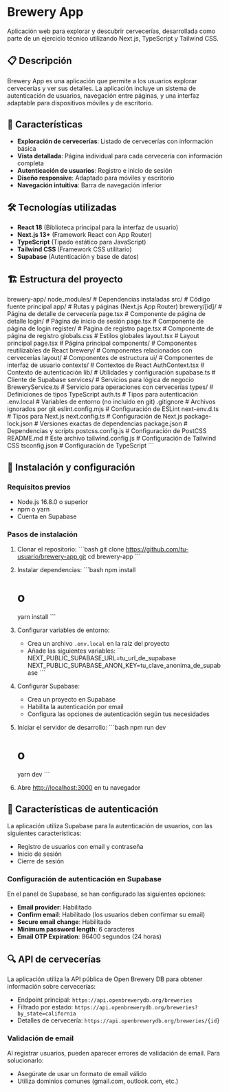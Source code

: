 # Brewery App

Aplicación web para explorar y descubrir cervecerías, desarrollada como parte de un ejercicio técnico utilizando Next.js, TypeScript y Tailwind CSS.

## 📋 Descripción

Brewery App es una aplicación que permite a los usuarios explorar cervecerías y ver sus detalles. La aplicación incluye un sistema de autenticación de usuarios, navegación entre páginas, y una interfaz adaptable para dispositivos móviles y de escritorio.

## 🚀 Características

- **Exploración de cervecerías**: Listado de cervecerías con información básica
- **Vista detallada**: Página individual para cada cervecería con información completa
- **Autenticación de usuarios**: Registro e inicio de sesión
- **Diseño responsive**: Adaptado para móviles y escritorio
- **Navegación intuitiva**: Barra de navegación inferior

## 🛠️ Tecnologías utilizadas

- **React 18** (Biblioteca principal para la interfaz de usuario)
- **Next.js 13+** (Framework React con App Router)
- **TypeScript** (Tipado estático para JavaScript)
- **Tailwind CSS** (Framework CSS utilitario)
- **Supabase** (Autenticación y base de datos)

## 🏗️ Estructura del proyecto

brewery-app/
  node_modules/           # Dependencias instaladas
  src/                    # Código fuente principal
    app/                  # Rutas y páginas (Next.js App Router)
      brewery/[id]/       # Página de detalle de cervecería
        page.tsx          # Componente de página de detalle
      login/              # Página de inicio de sesión
        page.tsx          # Componente de página de login
      register/           # Página de registro
        page.tsx          # Componente de página de registro
      globals.css         # Estilos globales
      layout.tsx          # Layout principal
      page.tsx            # Página principal
    components/           # Componentes reutilizables de React
      brewery/            # Componentes relacionados con cervecerías
      layout/             # Componentes de estructura
      ui/                 # Componentes de interfaz de usuario
    contexts/             # Contextos de React
      AuthContext.tsx     # Contexto de autenticación
    lib/                  # Utilidades y configuración
      supabase.ts         # Cliente de Supabase
    services/             # Servicios para lógica de negocio
      BreweryService.ts   # Servicio para operaciones con cervecerías
    types/                # Definiciones de tipos TypeScript
      auth.ts             # Tipos para autenticación
  .env.local              # Variables de entorno (no incluido en git)
  .gitignore              # Archivos ignorados por git
  eslint.config.mjs       # Configuración de ESLint
  next-env.d.ts           # Tipos para Next.js
  next.config.ts          # Configuración de Next.js
  package-lock.json       # Versiones exactas de dependencias
  package.json            # Dependencias y scripts
  postcss.config.js       # Configuración de PostCSS
  README.md               # Este archivo
  tailwind.config.js      # Configuración de Tailwind CSS
  tsconfig.json           # Configuración de TypeScript
\`\`\`

## 🔧 Instalación y configuración

### Requisitos previos

- Node.js 16.8.0 o superior
- npm o yarn
- Cuenta en Supabase

### Pasos de instalación

1. Clonar el repositorio:
   \`\`\`bash
   git clone https://github.com/tu-usuario/brewery-app.git
   cd brewery-app
   \`\`\`

2. Instalar dependencias:
   \`\`\`bash
   npm install

   # o

   yarn install
   \`\`\`

3. Configurar variables de entorno:

   - Crea un archivo `.env.local` en la raíz del proyecto
   - Añade las siguientes variables:
     \`\`\`
     NEXT_PUBLIC_SUPABASE_URL=tu_url_de_supabase
     NEXT_PUBLIC_SUPABASE_ANON_KEY=tu_clave_anonima_de_supabase
     \`\`\`

4. Configurar Supabase:

   - Crea un proyecto en Supabase
   - Habilita la autenticación por email
   - Configura las opciones de autenticación según tus necesidades

5. Iniciar el servidor de desarrollo:
   \`\`\`bash
   npm run dev

   # o

   yarn dev
   \`\`\`

6. Abre [http://localhost:3000](http://localhost:3000) en tu navegador

## 📝 Características de autenticación

La aplicación utiliza Supabase para la autenticación de usuarios, con las siguientes características:

- Registro de usuarios con email y contraseña
- Inicio de sesión
- Cierre de sesión

### Configuración de autenticación en Supabase

En el panel de Supabase, se han configurado las siguientes opciones:

- **Email provider**: Habilitado
- **Confirm email**: Habilitado (los usuarios deben confirmar su email)
- **Secure email change**: Habilitado
- **Minimum password length**: 6 caracteres
- **Email OTP Expiration**: 86400 segundos (24 horas)

## 🔍 API de cervecerías

La aplicación utiliza la API pública de Open Brewery DB para obtener información sobre cervecerías:

- Endpoint principal: `https://api.openbrewerydb.org/breweries`
- Filtrado por estado: `https://api.openbrewerydb.org/breweries?by_state=california`
- Detalles de cervecería: `https://api.openbrewerydb.org/breweries/{id}`

### Validación de email

Al registrar usuarios, pueden aparecer errores de validación de email. Para solucionarlo:

- Asegúrate de usar un formato de email válido
- Utiliza dominios comunes (gmail.com, outlook.com, etc.)
